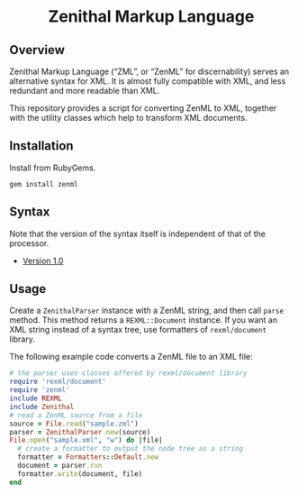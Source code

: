 <div align="center">
<h1>Zenithal Markup Language</h1>
</div>

## Overview
Zenithal Markup Language (“ZML”, or “ZenML” for discernability) serves an alternative syntax for XML.
It is almost fully compatible with XML, and less redundant and more readable than XML.

This repository provides a script for converting ZenML to XML, together with the utility classes which help to transform XML documents.

## Installation
Install from RubyGems.
```
gem install zenml
```

## Syntax

Note that the version of the syntax itself is independent of that of the processor.

- [Version 1.0](document/1.0.md)

## Usage
Create a `ZenithalParser` instance with a ZenML string, and then call `parse` method.
This method returns a `REXML::Document` instance.
If you want an XML string instead of a syntax tree, use formatters of `rexml/document` library.

The following example code converts a ZenML file to an XML file:
```ruby
# the parser uses classes offered by rexml/document library
require 'rexml/document'
require 'zenml'
include REXML
include Zenithal
# read a ZenML source from a file
source = File.read("sample.zml")
parser = ZenithalParser.new(source)
File.open("sample.xml", "w") do |file|
  # create a formatter to output the node tree as a string
  formatter = Formatters::Default.new
  document = parser.run
  formatter.write(document, file)
end
```